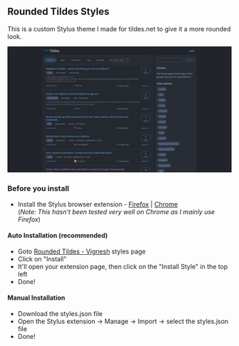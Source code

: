 ## Rounded Tildes Styles   
This is a custom Stylus theme I made for tildes.net to give it a more rounded look.  

![screenshot](https://github.com/vignesh-seven/rounded-tildes-styles/blob/master/rounded-tildes.png)  

### Before you install  
 - Install the Stylus browser extension - [Firefox](https://addons.mozilla.org/en-US/firefox/addon/styl-us/) | [Chrome](https://chrome.google.com/webstore/detail/stylus/clngdbkpkpeebahjckkjfobafhncgmne)  
(_Note: This hasn't been tested very well on Chrome as I mainly use Firefox_)  
#### Auto Installation (recommended)  
 - Goto  [Rounded Tildes - Vignesh](https://userstyles.world/style/10370/rounded-tildes-vignesh) styles page  
 - Click on "Install"  
 - It'll open your extension page, then click on the "Install Style" in the top left
 - Done!
#### Manual Installation  
 - Download the styles.json file
 - Open the Stylus extension -> Manage -> Import -> select the styles.json file
 - Done!
